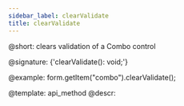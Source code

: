 ```yaml
---
sidebar_label: clearValidate
title: clearValidate
---          
```


@short: clears validation of a Combo control

@signature: {'clearValidate(): void;'}

@example:
form.getItem("combo").clearValidate();


@template: api_method
@descr:


